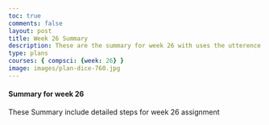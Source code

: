 ```yaml
---
toc: true
comments: false
layout: post
title: Week 26 Summary
description: These are the summary for week 26 with uses the utterence bot
type: plans
courses: { compsci: {week: 26} }
image: images/plan-dice-760.jpg
---
```



#### Summary for week 26
These Summary include detailed steps for week 26 assignment



